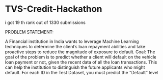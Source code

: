 # TVS-Credit-Hackathon
i got 19 th rank out of 1330 submissions 


PROBLEM STATEMENT:


   A Financial institution in India wants to leverage Machine Learning techniques to determine the client’s loan repayment abilities and take proactive steps to reduce the magnitude of exposure to default.
Goal: The goal of the problem is to predict whether a client will default on the vehicle loan payment or not, given the recent data of all the loan transactions. This can help the institution to distinguish the future applicants who might default. For each ID in the Test Dataset, you must predict the “Default” level
